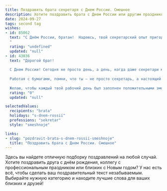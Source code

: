 ```yaml
---
title: Поздравить брата секретаря с Днем России. Смешное
description: Хотите поздравить брата с Днем России или другим праздником? Наш ИИ создаст незабываемое поздравление, а вы обязательно выделитесь среди других.  
date: 2024-09-27
tags: second tag
wishes:
- id: 85062
  text: "С Днём России, братан!  Надеюсь, твой секретарский опыт пригодится тебе сегодня для организации грандиозного застолья, причём, желательно, без бумажной волокиты и лишних согласований!  Пусть этот праздник будет таким же ярким, как твоя улыбка (ну, или хотя бы как твой самый эффектный корпоративный стиль!).
  "
  rating: "undefined"
  updated: "null"
- id: 43036
  text: "Дорогой брат!
  
  С Днем России! Сегодня не просто день, а день, когда даже секретари могут позволить себе немного \"поклемсить\" на работе — ведь границы нашего праздника расширяются до бесконечности!
  
  Работая с бумагами, помни, что ты — не просто секретарь, а настоящий хранитель государственных тайн и смешных историй, потому что даже в серой папке всегда найдется что-то интересное! Пусть твоя жизнь будет такой же организованной, как и твой рабочий стол, а курьезы на работе — такими же веселыми, как сравнения русских праздников с отпуском!
  
  Желаю, чтобы каждый твой рабочий день был заполнен положительными эмоциями, а папки – только хорошими новостями! И пусть даже в день отчета ты сможешь сказать: \"Это было весело!\" С праздником, мой секретный брат!"
  rating: "0"
  updated: "null"

selectedValues:
  recipients: "brata"
  holidays: "s-dnem-rossii"
  professions: "sekretar"
  style: "smeshnoje"

links:
- slug: "pozdravit-brata-s-dnem-rossii-smeshnoje"
  title: "Поздравить брата с Днем России. Смешное"
---
```


Здесь вы найдете отличную подборку поздравлений на любой случай. 
Хотите поздравить друга с днём рождения, коллегу с профессиональным праздником или близких с Новым годом? У нас есть всё, чтобы сделать ваш поздравительный текст незабываемым. Выбирайте нужную категорию и находите лучшие слова для ваших близких и друзей!
